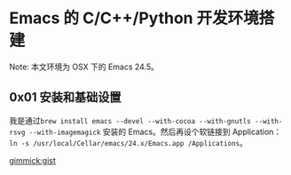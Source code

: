 # Emacs 的 C/C++/Python 开发环境搭建

Note: 本文环境为 OSX 下的 Emacs 24.5。

## 0x01 安装和基础设置
我是通过`brew install emacs --devel --with-cocoa --with-gnutls --with-rsvg --with-imagemagick`
安装的 Emacs。然后再设个软链接到 Application：`ln -s /usr/local/Cellar/emacs/24.x/Emacs.app /Applications`。

[gimmick:gist](7d4e92d6da25195cb1ab)
